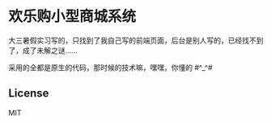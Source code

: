 欢乐购小型商城系统
==================

大三暑假实习写的，只找到了我自己写的前端页面，后台是别人写的，已经找不到了，成了未解之谜......

采用的全都是原生的代码，那时候的技术嘛，嘿嘿，你懂的 #^_^#


License
---

MIT